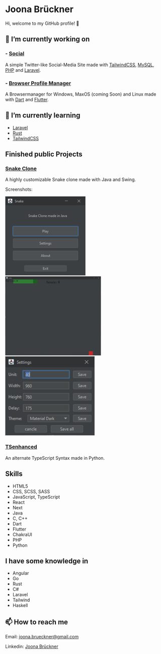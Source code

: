 # Joona Brückner

Hi, welcome to my GitHub profile! 👋

## 🔭 I’m currently working on

### - [Social](https://github.com/4A6F6F6E61/Social)

A simple Twitter-like Social-Media Site made with [TailwindCSS](https://tailwindcss.com/), [MySQL](https://www.mysql.com/), [PHP](https://www.php.net/) and [Laravel](https://laravel.com/).

### - [Browser Profile Manager](https://github.com/4A6F6F6E61/profile)

A Browsermanager for Windows, MaxOS (coming Soon) and Linux made with [Dart](https://dart.dev/) and [Flutter](https://flutter.dev/).

## 🌱 I’m currently learning

- [Laravel](https://laravel.com/)
- [Rust](https://www.rust-lang.org/)
- [TailwindCSS](https://tailwindcss.com/)

## Finished public Projects

### [Snake Clone](https://github.com/4A6F6F6E61/SnakeCloneMadeInJava)

A highly customizable Snake clone made with Java and Swing.

Screenshots:

<img src="assets/Snake/Home.png" alt="Home" name="Home" height="250"/>
<img src="assets/Snake/ingame.png" alt="Ingame" title="Ingame" height="250"/>
<img src="assets/Snake/Settings.png" alt="Settings" title="Settings" height="250"/>

### [TSenhanced](https://github.com/4A6F6F6E61/TSenhanced)

An alternate TypeScript Syntax made in Python.

## Skills

- HTML5
- CSS, SCSS, SASS
- JavaScript, TypeScript
- React
- Next
- Java
- C, C++
- Dart
- Flutter
- ChakraUI
- PHP
- Python

## I have some knowledge in

- Angular
- Go
- Rust
- C#
- Laravel
- Tailwind
- Haskell

## 📫 How to reach me

Email: [joona.brueckner@gmail.com](mailto:joona.brueckner@gmail.com)

Linkedin: [Joona Brückner](https://www.linkedin.com/in/joona-br%C3%BCckner-1602a9243/)

